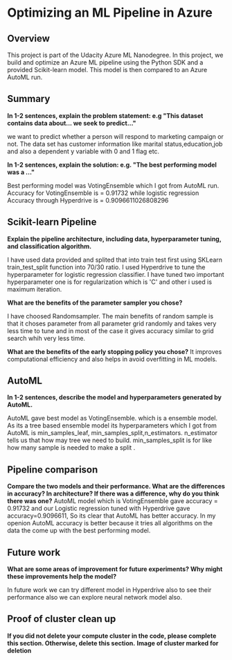 # Optimizing an ML Pipeline in Azure

## Overview
This project is part of the Udacity Azure ML Nanodegree.
In this project, we build and optimize an Azure ML pipeline using the Python SDK and a provided Scikit-learn model.
This model is then compared to an Azure AutoML run.

## Summary
**In 1-2 sentences, explain the problem statement: e.g "This dataset contains data about... we seek to predict..."**

we want to predict whether a person will respond to marketing campaign or not.
The data set has customer information like marital status,education,job and also a dependent y variable with 0 and 1 flag etc.

**In 1-2 sentences, explain the solution: e.g. "The best performing model was a ..."**

Best performing model was VotingEnsemble which I got from AutoML run.
Accuracy for VotingEnsemble is = 0.91732 while logistic regression Accuracy through Hyperdrive is = 0.9096611026808296


## Scikit-learn Pipeline
**Explain the pipeline architecture, including data, hyperparameter tuning, and classification algorithm.**

I have used data provided and splited that into train test first using SKLearn train_test_split function into 70/30 ratio.
I used Hyperdrive to tune the hyperparameter for logistic regression classifier.
I have tuned two important hyperparameter one is for regularization which is 'C' and other i used is maximum iteration.


**What are the benefits of the parameter sampler you chose?**

I have choosed Randomsampler. The main benefits of random sample is that it choses parameter from 
all parameter grid randomly and takes very less time to tune and in most of the case it gives accuracy similar to 
grid search whih very less time. 

**What are the benefits of the early stopping policy you chose?**
It improves computational efficiency and also helps in avoid overfitting in ML models.

## AutoML
**In 1-2 sentences, describe the model and hyperparameters generated by AutoML.**

AutoML gave best model as VotingEnsemble. which is a ensemble model.
As its a tree based ensemble model its hyperparameters which I got from AutoML is min_samples_leaf,
min_samples_split,n_estimators.
n_estimator tells us that how may tree we need to build.
min_samples_split is for like how many sample is needed to make a split .

## Pipeline comparison
**Compare the two models and their performance. What are the differences in accuracy? In architecture? If there was a difference, why do you think there was one?**
AutoML model which is VotingEnsemble gave accuracy = 0.91732 and our Logistic regression tuned with Hyperdrive gave accuracy=0.9096611,
So its clear that AutoML has better accuracy.
In my openion AutoML accuracy is better because it tries all algorithms on the data the come up with the best performing model.


## Future work
**What are some areas of improvement for future experiments? Why might these improvements help the model?**

In future work we can try different model in Hyperdrive also to see their performance also we can explore neural network model also.

## Proof of cluster clean up
**If you did not delete your compute cluster in the code, please complete this section. Otherwise, delete this section.**
**Image of cluster marked for deletion**


